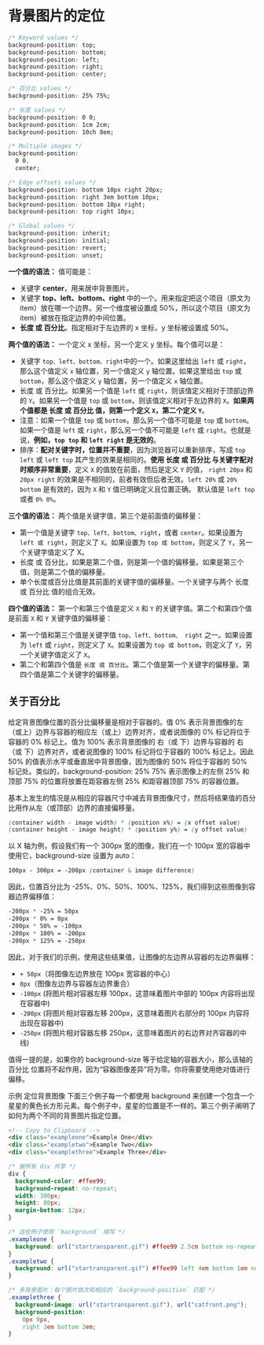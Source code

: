 # 背景图片的定位

```css
/* Keyword values */
background-position: top;
background-position: bottom;
background-position: left;
background-position: right;
background-position: center;

/* 百分比 values */
background-position: 25% 75%;

/* 长度 values */
background-position: 0 0;
background-position: 1cm 2cm;
background-position: 10ch 8em;

/* Multiple images */
background-position:
  0 0,
  center;

/* Edge offsets values */
background-position: bottom 10px right 20px;
background-position: right 3em bottom 10px;
background-position: bottom 10px right;
background-position: top right 10px;

/* Global values */
background-position: inherit;
background-position: initial;
background-position: revert;
background-position: unset;
```

**一个值的语法：** 值可能是：

- 关键字 **center**，用来居中背景图片。
- 关键字 **top、left、bottom、right** 中的一个。用来指定把这个项目（原文为 item）放在哪一个边界。另一个维度被设置成 50%，所以这个项目（原文为 item）被放在指定边界的中间位置。
- **长度 或 百分比**。指定相对于左边界的 x 坐标，y 坐标被设置成 50%。

**两个值的语法：** 一个定义 x 坐标，另一个定义 y 坐标。每个值可以是：

- 关键字 `top、left、bottom、right`中的一个。如果这里给出 `left` 或 `right`，那么这个值定义 `x` 轴位置，另一个值定义 `y` 轴位置。如果这里给出 `top` 或 `bottom`，那么这个值定义 `y` 轴位置，另一个值定义 `x` 轴位置。
- 长度 或 百分比。如果另一个值是 `left` 或 `right`，则该值定义相对于顶部边界的 `Y`。如果另一个值是 `top` 或 `bottom`，则该值定义相对于左边界的 `X`。**如果两个值都是 长度 或 百分比 值，则第一个定义 `X`，第二个定义 `Y`**。
- 注意：如果一个值是 `top` 或 `bottom`，那么另一个值不可能是 `top` 或 `bottom`。如果一个值是 l`eft` 或 `right`，那么另一个值不可能是 `left` 或 `right`。也就是说，**例如，`top top` 和 `left right` 是无效的**。
- 排序：**配对关键字时，位置并不重要**，因为浏览器可以重新排序，写成 `top left` 或 `left top` 其产生的效果是相同的。**使用 长度 或 百分比 与关键字配对时顺序非常重要**，定义 `X` 的值放在前面，然后是定义 `Y` 的值， `right 20px` 和 `20px right` 的效果是不相同的，前者有效但后者无效。`left 20%` 或 `20% bottom` 是有效的，因为 `X` 和 `Y` 值已明确定义且位置正确。
默认值是 `left top` 或者 `0% 0%`。

**三个值的语法：** 两个值是关键字值，第三个是前面值的偏移量：

- 第一个值是关键字 `top、left、bottom、right`，或者 `center`。如果设置为 `left 或 right`，则定义了 `X`。如果设置为 `top 或 bottom`，则定义了 `Y`，另一个关键字值定义了 X。
- 长度 或 百分比，如果是第二个值，则是第一个值的偏移量。如果是第三个值，则是第二个值的偏移量。
- 单个长度或百分比值是其前面的关键字值的偏移量。一个关键字与两个 长度 或 百分比 值的组合无效。

**四个值的语法：** 第一个和第三个值是定义 `X` 和 `Y` 的关键字值。第二个和第四个值是前面 `X` 和 `Y` 关键字值的偏移量：

- 第一个值和第三个值是关键字值 `top、left、bottom、 right` 之一。如果设置为 `left` 或 `right`，则定义了 `X`。如果设置为 `top 或 bottom`，则定义了 `Y`，另一个关键字值定义了 `X`。
- 第二个和第四个值是 `长度 或 百分比`。第二个值是第一个关键字的偏移量。第四个值是第二个关键字的偏移量。

## 关于百分比

给定背景图像位置的百分比偏移量是相对于容器的。值 0% 表示背景图像的左（或上）边界与容器的相应左（或上）边界对齐，或者说图像的 0% 标记将位于容器的 0% 标记上。值为 100% 表示背景图像的 右（或 下）边界与容器的 右（或 下）边界对齐，或者说图像的 100% 标记将位于容器的 100% 标记上。因此 50% 的值表示水平或垂直居中背景图像，因为图像的 50% 将位于容器的 50% 标记处。类似的，background-position: 25% 75% 表示图像上的左侧 25% 和顶部 75% 的位置将放置在距容器左侧 25% 和距容器顶部 75% 的容器位置。

基本上发生的情况是从相应的容器尺寸中减去背景图像尺寸，然后将结果值的百分比用作从左（或顶部）边界的直接偏移量。

```css
(container width - image width) * (position x%) = (x offset value)
(container height - image height) * (position y%) = (y offset value)
```

以 X 轴为例，假设我们有一个 300px 宽的图像，我们在一个 100px 宽的容器中使用它，background-size 设置为 auto：

```css
100px - 300px = -200px (container & image difference)
```

因此，位置百分比为 -25%、0%、50%、100%、125%，我们得到这些图像到容器边界偏移值：

```css
-200px * -25% = 50px
-200px * 0% = 0px
-200px * 50% = -100px
-200px * 100% = -200px
-200px * 125% = -250px
```

因此，对于我们的示例，使用这些结果值，让图像的左边界从容器的左边界偏移：

- `+ 50px`（将图像左边界放在 100px 宽容器的中心）
- `0px`（图像左边界与容器左边界重合）
- `-100px` (将图片相对容器左移 100px，这意味着图片中部的 100px 内容将出现在容器中)
- `-200px` (将图片相对容器左移 200px，这意味着图片右部分的 100px 内容将出现在容器中)
- `-250px` (将图片相对容器左移 250px，这意味着图片的右边界对齐容器的中线)

值得一提的是，如果你的 background-size 等于给定轴的容器大小，那么该轴的 百分比 位置将不起作用，因为“容器图像差异”将为零。你将需要使用绝对值进行偏移。

示例
定位背景图像
下面三个例子每一个都使用 background 来创建一个包含一个星星的黄色长方形元素。每个例子中，星星的位置是不一样的。第三个例子阐明了如何为两个不同的背景图片指定位置。

```HTML
<!-- Copy to Clipboard -->
<div class="exampleone">Example One</div>
<div class="exampletwo">Example Two</div>
<div class="examplethree">Example Three</div>
```

```CSS
/* 被所有 div 共享 */
div {
  background-color: #ffee99;
  background-repeat: no-repeat;
  width: 300px;
  height: 80px;
  margin-bottom: 12px;
}

/* 这些例子使用 `background` 缩写 */
.exampleone {
  background: url("startransparent.gif") #ffee99 2.5cm bottom no-repeat;
}
.exampletwo {
  background: url("startransparent.gif") #ffee99 left 4em bottom 1em no-repeat;
}

/* 多背景图片：每个图片依次和相应的 `background-position` 匹配 */
.examplethree {
  background-image: url("startransparent.gif"), url("catfront.png");
  background-position:
    0px 0px,
    right 3em bottom 2em;
}
```
